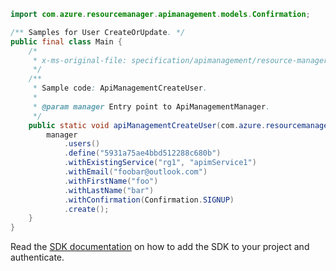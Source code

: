 ```java
import com.azure.resourcemanager.apimanagement.models.Confirmation;

/** Samples for User CreateOrUpdate. */
public final class Main {
    /*
     * x-ms-original-file: specification/apimanagement/resource-manager/Microsoft.ApiManagement/stable/2021-08-01/examples/ApiManagementCreateUser.json
     */
    /**
     * Sample code: ApiManagementCreateUser.
     *
     * @param manager Entry point to ApiManagementManager.
     */
    public static void apiManagementCreateUser(com.azure.resourcemanager.apimanagement.ApiManagementManager manager) {
        manager
            .users()
            .define("5931a75ae4bbd512288c680b")
            .withExistingService("rg1", "apimService1")
            .withEmail("foobar@outlook.com")
            .withFirstName("foo")
            .withLastName("bar")
            .withConfirmation(Confirmation.SIGNUP)
            .create();
    }
}
```

Read the [SDK documentation](https://github.com/Azure/azure-sdk-for-java/blob/azure-resourcemanager-apimanagement_1.0.0-beta.3/sdk/apimanagement/azure-resourcemanager-apimanagement/README.md) on how to add the SDK to your project and authenticate.

